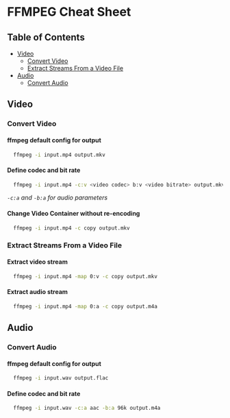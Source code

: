 # FFMPEG Cheat Sheet

## Table of Contents

- [Video](#video)
  - [Convert Video](#convert-video)
  - [Extract Streams From a Video File](#extract-streams-from-a-video-file)
- [Audio](#audio)
  - [Convert Audio](#convert-audio)

## Video

### Convert Video

#### ffmpeg default config for output
```bash
  ffmpeg -i input.mp4 output.mkv
```

#### Define codec and bit rate
```bash
  ffmpeg -i input.mp4 -c:v <video codec> b:v <video bitrate> output.mkv
```
_`-c:a` and `-b:a` for audio parameters_

#### Change Video Container without re-encoding
```bash
  ffmpeg -i input.mp4 -c copy output.mkv
```

### Extract Streams From a Video File

#### Extract video stream
```bash
  ffmpeg -i input.mp4 -map 0:v -c copy output.mkv
```

#### Extract audio stream
```bash
  ffmpeg -i input.mp4 -map 0:a -c copy output.m4a
```

## Audio

### Convert Audio

#### ffmpeg default config for output
```bash
  ffmpeg -i input.wav output.flac
```

#### Define codec and bit rate
```bash
  ffmpeg -i input.wav -c:a aac -b:a 96k output.m4a
```